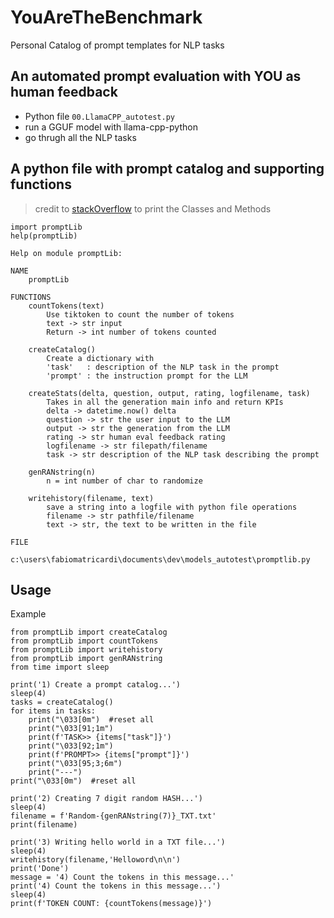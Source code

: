 # YouAreTheBenchmark
Personal Catalog of prompt templates for NLP tasks


## An automated prompt evaluation with YOU as human feedback
- Python file `00.LlamaCPP_autotest.py`
- run a GGUF model with llama-cpp-python
- go thrugh all the NLP tasks

## A python file with prompt catalog and supporting functions
> credit to [stackOverflow](https://stackoverflow.com/questions/139180/how-to-list-all-functions-in-a-module) to print the Classes and Methods
```
import promptLib
help(promptLib)

Help on module promptLib:

NAME
    promptLib

FUNCTIONS
    countTokens(text)
        Use tiktoken to count the number of tokens
        text -> str input
        Return -> int number of tokens counted

    createCatalog()
        Create a dictionary with
        'task'   : description of the NLP task in the prompt
        'prompt' : the instruction prompt for the LLM

    createStats(delta, question, output, rating, logfilename, task)
        Takes in all the generation main info and return KPIs
        delta -> datetime.now() delta
        question -> str the user input to the LLM
        output -> str the generation from the LLM
        rating -> str human eval feedback rating
        logfilename -> str filepath/filename
        task -> str description of the NLP task describing the prompt

    genRANstring(n)
        n = int number of char to randomize

    writehistory(filename, text)
        save a string into a logfile with python file operations
        filename -> str pathfile/filename
        text -> str, the text to be written in the file

FILE
    c:\users\fabiomatricardi\documents\dev\models_autotest\promptlib.py
```

## Usage
Example
```
from promptLib import createCatalog
from promptLib import countTokens
from promptLib import writehistory
from promptLib import genRANstring
from time import sleep

print('1) Create a prompt catalog...')
sleep(4)
tasks = createCatalog()
for items in tasks:
    print("\033[0m")  #reset all
    print("\033[91;1m")
    print(f'TASK>> {items["task"]}')
    print("\033[92;1m")
    print(f'PROMPT>> {items["prompt"]}')
    print("\033[95;3;6m")
    print("---")
print("\033[0m")  #reset all    

print('2) Creating 7 digit random HASH...')
sleep(4)
filename = f'Random-{genRANstring(7)}_TXT.txt'
print(filename)

print('3) Writing hello world in a TXT file...')
sleep(4)
writehistory(filename,'Helloword\n\n')
print('Done')
message = '4) Count the tokens in this message...'
print('4) Count the tokens in this message...')
sleep(4)
print(f'TOKEN COUNT: {countTokens(message)}')
```
